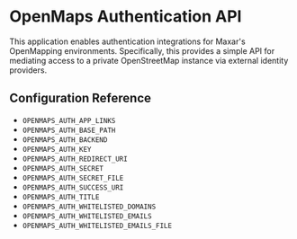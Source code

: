 # OpenMaps Authentication API

This application enables authentication integrations for Maxar's OpenMapping environments.
Specifically, this provides a simple API for mediating access to a private OpenStreetMap
instance via external identity providers.

## Configuration Reference

* `OPENMAPS_AUTH_APP_LINKS`
* `OPENMAPS_AUTH_BASE_PATH`
* `OPENMAPS_AUTH_BACKEND`
* `OPENMAPS_AUTH_KEY`
* `OPENMAPS_AUTH_REDIRECT_URI`
* `OPENMAPS_AUTH_SECRET`
* `OPENMAPS_AUTH_SECRET_FILE`
* `OPENMAPS_AUTH_SUCCESS_URI`
* `OPENMAPS_AUTH_TITLE`
* `OPENMAPS_AUTH_WHITELISTED_DOMAINS`
* `OPENMAPS_AUTH_WHITELISTED_EMAILS`
* `OPENMAPS_AUTH_WHITELISTED_EMAILS_FILE`
